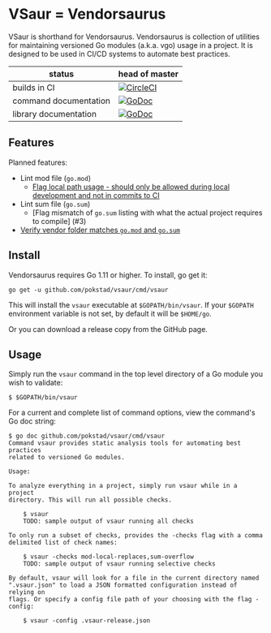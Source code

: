 # VSaur = Vendorsaurus
VSaur is shorthand for Vendorsaurus. Vendorsaurus is collection of utilities for maintaining versioned Go modules (a.k.a. vgo) usage in a project. It is designed to be used in CI/CD systems to automate best practices.

| status | head of master |
|----------|---------------------|
| builds in CI | [![CircleCI](https://circleci.com/gh/pokstad/vsaur/tree/master.svg?style=svg)](https://circleci.com/gh/pokstad/vsaur/tree/master) |
| command documentation | [![GoDoc](https://godoc.org/github.com/pokstad/vsaur/cmd/vsaur?status.svg)](https://godoc.org/github.com/pokstad/vsaur/cmd/vsaur) |
| library documentation | [![GoDoc](https://godoc.org/github.com/pokstad/vsaur?status.svg)](https://godoc.org/github.com/pokstad/vsaur) |


## Features
Planned features:

- Lint mod file (`go.mod`)
	- [Flag local path usage - should only be allowed during local development and not in commits to CI](#1)
- Lint sum file (`go.sum`)
	- [Flag mismatch of `go.sum` listing with what the actual project requires to compile] (#3)
- [Verify vendor folder matches `go.mod` and `go.sum`](#2)

## Install
Vendorsaurus requires Go 1.11 or higher. To install, go get it:

`go get -u github.com/pokstad/vsaur/cmd/vsaur`

This will install the `vsaur` executable at `$GOPATH/bin/vsaur`. If your `$GOPATH` environment variable is not set, by default it will be `$HOME/go`.

Or you can download a release copy from the GitHub page.

## Usage
Simply run the `vsaur` command in the top level directory of a Go module you wish to validate:

```
$ $GOPATH/bin/vsaur
```

For a current and complete list of command options, view the command's Go doc string:

```
$ go doc github.com/pokstad/vsaur/cmd/vsaur
Command vsaur provides static analysis tools for automating best practices
related to versioned Go modules.

Usage:

To analyze everything in a project, simply run vsaur while in a project
directory. This will run all possible checks.

    $ vsaur
    TODO: sample output of vsaur running all checks

To only run a subset of checks, provides the -checks flag with a comma
delimited list of check names:

    $ vsaur -checks mod-local-replaces,sum-overflow
    TODO: sample output of vsaur running selective checks

By default, vsaur will look for a file in the current directory named
".vsaur.json" to load a JSON formatted configuration instead of relying on
flags. Or specify a config file path of your choosing with the flag -config:

    $ vsaur -config .vsaur-release.json
```